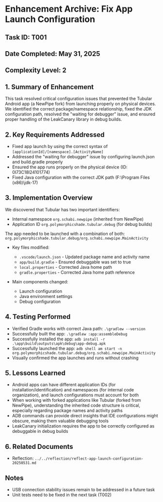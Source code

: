 # Enhancement Archive: Fix App Launch Configuration

## Task ID: T001
## Date Completed: May 31, 2025
## Complexity Level: 2

## 1. Summary of Enhancement
This task resolved critical configuration issues that prevented the Tubular Android app (a NewPipe fork) from launching properly on physical devices. We identified the correct package/namespace relationship, fixed the JDK configuration path, resolved the "waiting for debugger" issue, and ensured proper handling of the LeakCanary library in debug builds.

## 2. Key Requirements Addressed
- Fixed app launch by using the correct syntax of `[applicationId]/[namespace].[ActivityName]`
- Addressed the "waiting for debugger" issue by configuring launch.json and build.gradle properly
- Ensured the app runs properly on the physical device (ID: 0I73C18I24101774)
- Fixed Java configuration with the correct JDK path (F:\Program Files (x86)\jdk-17)

## 3. Implementation Overview
We discovered that Tubular has two important identifiers:
- Internal namespace `org.schabi.newpipe` (inherited from NewPipe)
- Application ID `org.polymorphicshade.tubular.debug` (for debug builds)

The app needed to be launched with a combination of both: `org.polymorphicshade.tubular.debug/org.schabi.newpipe.MainActivity`

- Key files modified:
  - `.vscode/launch.json` - Updated package name and activity name
  - `app/build.gradle` - Ensured debuggable was set to true
  - `local.properties` - Corrected Java home path
  - `gradle.properties` - Corrected Java home path reference

- Main components changed:
  - Launch configuration
  - Java environment settings
  - Debug configuration

## 4. Testing Performed
- Verified Gradle works with correct Java path: `.\gradlew --version`
- Successfully built the app: `.\gradlew :app:assembleDebug`
- Successfully installed the app: `adb install -r .\app\build\outputs\apk\debug\app-debug.apk`
- Successfully launched the app: `adb shell am start -n org.polymorphicshade.tubular.debug/org.schabi.newpipe.MainActivity`
- Visually confirmed the app launches and runs without crashing

## 5. Lessons Learned
- Android apps can have different application IDs (for installation/identification) and namespaces (for internal code organization), and launch configurations must account for both
- When working with forked applications like Tubular (forked from NewPipe), understanding the inherited code structure is critical, especially regarding package names and activity paths
- ADB commands can provide direct insights that IDE configurations might obscure, making them valuable debugging tools
- LeakCanary initialization requires the app to be correctly configured as debuggable in debug builds

## 6. Related Documents
- Reflection: `../../reflection/reflect-app-launch-configuration-20250531.md`

## Notes
- USB connection stability issues remain to be addressed in a future task
- Unit tests need to be fixed in the next task (T002) 